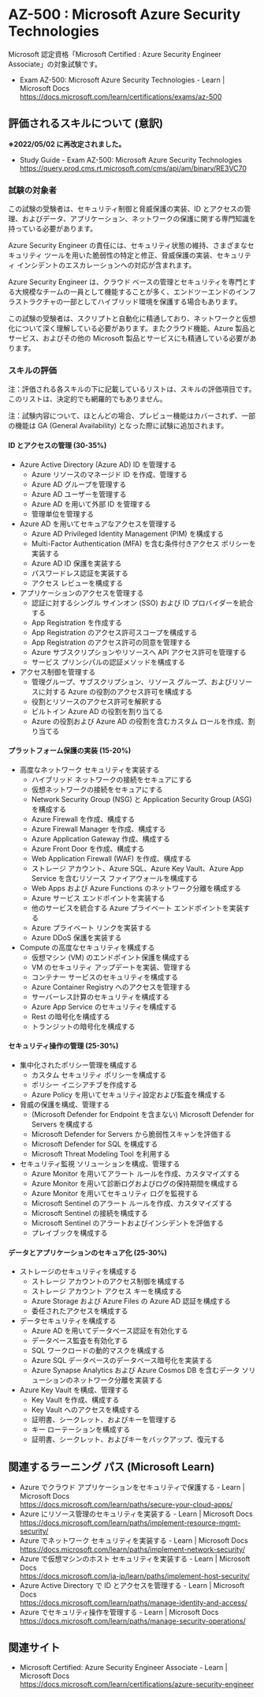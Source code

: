 # AZ-500 : Microsoft Azure Security Technologies
Microsoft 認定資格「Microsoft Certified : Azure Security Engineer Associate」の対象試験です。
- Exam AZ-500: Microsoft Azure Security Technologies - Learn | Microsoft Docs  
https://docs.microsoft.com/learn/certifications/exams/az-500

## 評価されるスキルについて (意訳)
**※2022/05/02 に再改定されました。**
- Study Guide - Exam AZ-500: Microsoft Azure Security Technologies  
https://query.prod.cms.rt.microsoft.com/cms/api/am/binary/RE3VC70

### 試験の対象者
この試験の受験者は、セキュリティ制御と脅威保護の実装、ID とアクセスの管理、およびデータ、アプリケーション、ネットワークの保護に関する専門知識を持っている必要があります。

Azure Security Engineer の責任には、セキュリティ状態の維持、さまざまなセキュリティ ツールを用いた脆弱性の特定と修正、脅威保護の実装、セキュリティ インシデントのエスカレーションへの対応が含まれます。

Azure Security Engineer は、クラウド ベースの管理とセキュリティを専門とする大規模なチームの一員として機能することが多く、エンドツーエンドのインフラストラクチャの一部としてハイブリッド環境を保護する場合もあります。

この試験の受験者は、スクリプトと自動化に精通しており、ネットワークと仮想化について深く理解している必要があります。またクラウド機能、Azure 製品とサービス、およびその他の Microsoft 製品とサービスにも精通している必要があります。

### スキルの評価
注：評価される各スキルの下に記載しているリストは、スキルの評価項目です。このリストは、決定的でも網羅的でもありません。

注：試験内容について、ほとんどの場合、プレビュー機能はカバーされず、一部の機能は GA (General Availability) となった際に試験に追加されます。

#### ID とアクセスの管理 (30-35%)
- Azure Active Directory (Azure AD) ID を管理する
  - Azure リソースのマネージド ID を作成、管理する
  - Azure AD グループを管理する
  - Azure AD ユーザーを管理する
  - Azure AD を用いて外部 ID を管理する
  - 管理単位を管理する
- Azure AD を用いてセキュアなアクセスを管理する
  - Azure AD Privileged Identity Management (PIM) を構成する
  - Multi-Factor Authentication (MFA) を含む条件付きアクセス ポリシーを実装する
  - Azure AD ID 保護を実装する
  - パスワードレス認証を実装する
  - アクセス レビューを構成する
- アプリケーションのアクセスを管理する
  - 認証に対するシングル サインオン (SSO) および ID プロバイダーを統合する
  - App Registration を作成する
  - App Registration のアクセス許可スコープを構成する
  - App Registration のアクセス許可の同意を管理する
  - Azure サブスクリプションやリソースへ API アクセス許可を管理する
  - サービス プリンシパルの認証メソッドを構成する 
- アクセス制御を管理する
  - 管理グループ、サブスクリプション、リソース グループ、およびリソースに対する Azure の役割のアクセス許可を構成する
  - 役割とリソースのアクセス許可を解釈する
  - ビルトイン Azure AD の役割を割り当てる
  - Azure の役割および Azure AD の役割を含むカスタム ロールを作成、割り当てる
#### プラットフォーム保護の実装 (15-20%)
- 高度なネットワーク セキュリティを実装する
  - ハイブリッド ネットワークの接続をセキュアにする
  - 仮想ネットワークの接続をセキュアにする
  - Network Security Group (NSG) と Application Security Group (ASG) を構成する
  - Azure Firewall を作成、構成する
  - Azure Firewall Manager を作成、構成する
  - Azure Application Gateway 作成、構成する
  - Azure Front Door を作成、構成する
  - Web Application Firewall (WAF) を作成、構成する
  - ストレージ アカウント、Azure SQL、Azure Key Vault、Azure App Service を含むリソース ファイアウォールを構成する
  - Web Apps および Azure Functions のネットワーク分離を構成する
  - Azure サービス エンドポイントを実装する
  - 他のサービスを統合する Azure プライベート エンドポイントを実装する
  - Azure プライベート リンクを実装する
  - Azure DDoS 保護を実装する
- Compute の高度なセキュリティを構成する
  - 仮想マシン (VM) のエンドポイント保護を構成する
  - VM のセキュリティ アップデートを実装、管理する
  - コンテナー サービスのセキュリティを構成する
  - Azure Container Registry へのアクセスを管理する
  - サーバーレス計算のセキュリティを構成する
  - Azure App Service のセキュリティを構成する
  - Rest の暗号化を構成する
  - トランジットの暗号化を構成する
#### セキュリティ操作の管理 (25-30%)
- 集中化されたポリシー管理を構成する
  - カスタム セキュリティ ポリシーを構成する
  - ポリシー イニシアチブを作成する
  - Azure Policy を用いてセキュリティ設定および監査を構成する
- 脅威の保護を構成、管理する
  - (Microsoft Defender for Endpoint を含まない) Microsoft Defender for Servers を構成する 
  - Microsoft Defender for Servers から脆弱性スキャンを評価する
  - Microsoft Defender for SQL を構成する
  - Microsoft Threat Modeling Tool を利用する
- セキュリティ監視 ソリューションを構成、管理する
  - Azure Monitor を用いてアラート ルールを作成、カスタマイズする
  - Azure Monitor を用いて診断ログおよびログの保持期間を構成する
  - Azure Monitor を用いてセキュリティ ログを監視する
  - Microsoft Sentinel のアラート ルールを作成、カスタマイズする
  - Microsoft Sentinel の接続を構成する
  - Microsoft Sentinel のアラートおよびインシデントを評価する
  - プレイブックを構成する
#### データとアプリケーションのセキュア化 (25-30%)
- ストレージのセキュリティを構成する
  - ストレージ アカウントのアクセス制御を構成する
  - ストレージ アカウント アクセス キーを構成する
  - Azure Storage および Azure Files の Azure AD 認証を構成する
  - 委任されたアクセスを構成する
- データセキュリティを構成する
  - Azure AD を用いてデータベース認証を有効化する
  - データベース監査を有効化する
  - SQL ワークロードの動的マスクを構成する
  - Azure SQL データベースのデータベース暗号化を実装する
  - Azure Synapse Analytics および Azure Cosmos DB を含むデータ ソリューションのネットワーク分離を実装する
- Azure Key Vault を構成、管理する
  - Key Vault を作成、構成する 
  - Key Vault へのアクセスを構成する
  - 証明書、シークレット、およびキーを管理する
  - キー ローテーションを構成する
  - 証明書、シークレット、およびキーをバックアップ、復元する

## 関連するラーニング パス (Microsoft Learn)
- Azure でクラウド アプリケーションをセキュリティで保護する - Learn | Microsoft Docs  
https://docs.microsoft.com/learn/paths/secure-your-cloud-apps/
- Azure にリソース管理のセキュリティを実装する - Learn | Microsoft Docs  
https://docs.microsoft.com/learn/paths/implement-resource-mgmt-security/
- Azure でネットワーク セキュリティを実装する - Learn | Microsoft Docs  
https://docs.microsoft.com/learn/paths/implement-network-security/
- Azure で仮想マシンのホスト セキュリティを実装する - Learn | Microsoft Docs  
https://docs.microsoft.com/ja-jp/learn/paths/implement-host-security/
- Azure Active Directory で ID とアクセスを管理する - Learn | Microsoft Docs  
https://docs.microsoft.com/learn/paths/manage-identity-and-access/
- Azure でセキュリティ操作を管理する - Learn | Microsoft Docs  
https://docs.microsoft.com/learn/paths/manage-security-operations/

## 関連サイト
- Microsoft Certified: Azure Security Engineer Associate - Learn | Microsoft Docs  
https://docs.microsoft.com/learn/certifications/azure-security-engineer
